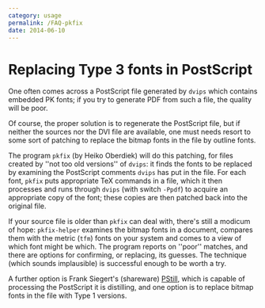 ```yaml
---
category: usage
permalink: /FAQ-pkfix
date: 2014-06-10
---
```


# Replacing Type 3 fonts in PostScript

One often comes across a PostScript file generated by
`dvips` which contains embedded PK fonts; if you try
to generate PDF from such a file, the quality will be poor.

Of course, the proper solution is to regenerate the PostScript file,
but if neither the sources nor the DVI file are available, one
must needs resort to some sort of patching to replace the bitmap fonts
in the file by outline fonts.

The program `pkfix` (by Heiko Oberdiek) will do this
patching, for files created by ''not too old versions'' of
`dvips`: it finds the fonts to be replaced by examining the
PostScript comments `dvips` has put in the file.  For each
font, `pkfix` puts appropriate TeX commands in a file,
which it then processes and runs through `dvips` (with switch
`-Ppdf`) to acquire an appropriate copy of the font; these copies are
then patched back into the original file.

If your source file is older than `pkfix` can deal with,
there's still a modicum of hope: `pkfix-helper` examines the
bitmap fonts in a document, compares them with the metric
(`tfm`) fonts on your system and comes to a view of which
font might be which.  The program reports on ''poor'' matches, and
there are options for confirming, or replacing, its guesses.  The
technique (which sounds implausible) is successful enough to be worth
a try.

A further option is Frank Siegert's (shareware)
[PStill](http://www.pstill.com), which is capable of processing
the PostScript it is distilling, and one option is to replace bitmap fonts
in the file with Type&nbsp;1 versions.

